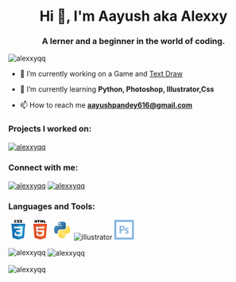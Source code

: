 <h1 align="center">Hi 👋, I'm Aayush aka Alexxy</h1>
<h3 align="center">A lerner and a beginner in the world of coding.</h3>

<p align="left"> <img src="https://komarev.com/ghpvc/?username=alexxyqq&label=Profile%20views&color=02ede9&style=plastic" alt="alexxyqq" /> </p>

- 🔭 I’m currently working on a Game and [Text Draw](https://github.com/AlexxyQQ/Text_Draw)

- 🌱 I’m currently learning **Python, Photoshop, Illustrator,Css**

- 📫 How to reach me **aayushpandey616@gmail.com**


<h3 align="left">Projects I worked on:</h3>
<a href="https://github.com/AlexxyQQ/Tkinter_calculator"> <img align="center" src="https://i.imgur.com/JDzrSoW.png" alt="alexxyqq" height="40" width="40" /></a>

<h3 align="left">Connect with me:</h3>
<p align="left">
<a href="https://linkedin.com/in/alexxyqq" target="blank"><img align="center" src="https://raw.githubusercontent.com/rahuldkjain/github-profile-readme-generator/master/src/images/icons/Social/linked-in-alt.svg" alt="alexxyqq" height="30" width="40" /></a>
<a href="https://www.behance.net/alexxyqq" target="blank"><img align="center" src="https://raw.githubusercontent.com/rahuldkjain/github-profile-readme-generator/master/src/images/icons/Social/behance.svg" alt="alexxyqq" height="30" width="40" /></a>
</p>

<h3 align="left">Languages and Tools:</h3>
<p align="left"> 
<img src="https://raw.githubusercontent.com/devicons/devicon/master/icons/css3/css3-original-wordmark.svg" alt="css3" width="40" height="40"/>
<img src="https://raw.githubusercontent.com/devicons/devicon/master/icons/html5/html5-original-wordmark.svg" alt="html5" width="40" height="40"/>
<img src="https://raw.githubusercontent.com/devicons/devicon/master/icons/python/python-original.svg" alt="python" width="40" height="40"/>
<img src="https://www.vectorlogo.zone/logos/adobe_illustrator/adobe_illustrator-icon.svg" alt="illustrator" width="40" height="40"/>
<img src="https://raw.githubusercontent.com/devicons/devicon/master/icons/photoshop/photoshop-line.svg" alt="photoshop" width="40" height="40"/>

</p>

<p><img align="left" src="https://github-readme-stats.vercel.app/api/top-langs?username=alexxyqq&show_icons=true&theme=dark&title_color=6adbd9&hide_border=true&locale=en&layout=compact" alt="alexxyqq" /></p>

<p>&nbsp;<img align="center" src="https://github-readme-stats.vercel.app/api?username=alexxyqq&show_icons=true&theme=dark&title_color=6adbd9&hide_border=true&locale=en" alt="alexxyqq" /></p>

<p><img align="center" src="https://github-readme-streak-stats.herokuapp.com/?user=alexxyqq&" alt="alexxyqq" /></p>
